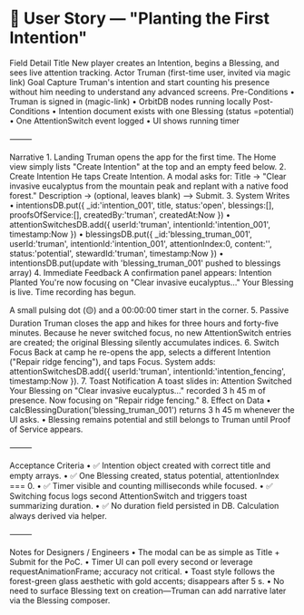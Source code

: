 # 📖 User Story — "Planting the First Intention"

Field	Detail
Title	New player creates an Intention, begins a Blessing, and sees live attention tracking.
Actor	Truman (first-time user, invited via magic link)
Goal	Capture Truman's intention and start counting his presence without him needing to understand any advanced screens.
Pre-Conditions	• Truman is signed in (magic-link) • OrbitDB nodes running locally
Post-Conditions	• Intention document exists with one Blessing (status =potential) • One AttentionSwitch event logged • UI shows running timer


⸻

Narrative
	1.	Landing
Truman opens the app for the first time. The Home view simply lists "Create Intention" at the top and an empty feed below.
	2.	Create Intention
He taps Create Intention. A modal asks for:
Title → "Clear invasive eucalyptus from the mountain peak and replant with a native food forest."
Description → (optional, leaves blank)
⟶ Submit.
	3.	System Writes
	•	intentionsDB.put({ _id:'intention_001', title, status:'open', blessings:[], proofsOfService:[], createdBy:'truman', createdAt:Now })
	•	attentionSwitchesDB.add({ userId:'truman', intentionId:'intention_001', timestamp:Now })
	•	blessingsDB.put({ _id:'blessing_truman_001', userId:'truman', intentionId:'intention_001', attentionIndex:0, content:'', status:'potential', stewardId:'truman', timestamp:Now })
	•	intentionsDB.put(update with 'blessing_truman_001' pushed to blessings array)
	4.	Immediate Feedback
A confirmation panel appears:
Intention Planted
You're now focusing on "Clear invasive eucalyptus…"
Your Blessing is live. Time recording has begun.

A small pulsing dot (🟡) and a 00:00:00 timer start in the corner.
	5.	Passive Duration
Truman closes the app and hikes for three hours and forty-five minutes.
Because he never switched focus, no new AttentionSwitch entries are created; the original Blessing silently accumulates indices.
	6.	Switch Focus
Back at camp he re-opens the app, selects a different Intention ("Repair ridge fencing"), and taps Focus.
System adds:
attentionSwitchesDB.add({ userId:'truman', intentionId:'intention_fencing', timestamp:Now }).
	7.	Toast Notification
A toast slides in:
Attention Switched
Your Blessing on "Clear invasive eucalyptus…" recorded 3 h 45 m of presence.
Now focusing on "Repair ridge fencing."
	8.	Effect on Data
	•	calcBlessingDuration('blessing_truman_001') returns 3 h 45 m whenever the UI asks.
	•	Blessing remains potential and still belongs to Truman until Proof of Service appears.

⸻

Acceptance Criteria
	•	✅ Intention object created with correct title and empty arrays.
	•	✅ One Blessing created, status potential, attentionIndex === 0.
	•	✅ Timer visible and counting milliseconds while focused.
	•	✅ Switching focus logs second AttentionSwitch and triggers toast summarizing duration.
	•	✅ No duration field persisted in DB. Calculation always derived via helper.

⸻

Notes for Designers / Engineers
	•	The modal can be as simple as Title + Submit for the PoC.
	•	Timer UI can poll every second or leverage requestAnimationFrame; accuracy not critical.
	•	Toast style follows the forest-green glass aesthetic with gold accents; disappears after 5 s.
	•	No need to surface Blessing text on creation—Truman can add narrative later via the Blessing composer.